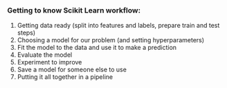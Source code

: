 ### Getting to know Scikit Learn workflow:
1. Getting data ready (split into features and labels, prepare train and test steps)
2. Choosing a model for our problem (and setting hyperparameters)
3. Fit the model to the data and use it to make a prediction
4. Evaluate the model
5. Experiment to improve
6. Save a model for someone else to use
7. Putting it all together in a pipeline

